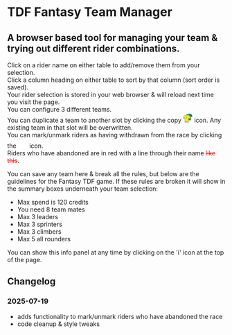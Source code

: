 # TDF Fantasy Team Manager
## A browser based tool for managing your team &amp; trying out different rider combinations. 
 
Click on a rider name on either table to add/remove them from your selection.  
Click a column heading on either table to sort by that column (sort order is saved).  
Your rider selection is stored in your web browser &amp; will reload next time you visit the page.  
You can configure 3 different teams.  
You can duplicate a team to another slot by clicking the copy <img src="images/icon-copy-2-50px.png" alt="Copy team slot" width="22"> icon. Any existing team in that slot will be overwritten.  
You can mark/unmark riders as having withdrawn from the race by clicking the <img src="images/icon-remove-1-50px.png" alt="Copy team slot" width="22"> icon.  
Riders who have abandoned are in red with a line through their name <span style="color:red;">~~like this~~</span>. 

You can save any team here &amp; break all the rules, but below are the guidelines for the Fantasy TDF game. If these rules are broken it will show in the summary boxes underneath your team selection:</p>

- Max spend is 120 credits
- You need 8 team mates
- Max 3 leaders
- Max 3 sprinters
- Max 3 climbers
- Max 5 all rounders

You can show this info panel at any time by clicking on the 'i' icon at the top of the page.

## Changelog

### 2025-07-19 
* adds functionality to mark/unmark riders who have abandoned the race
* code cleanup & style tweaks